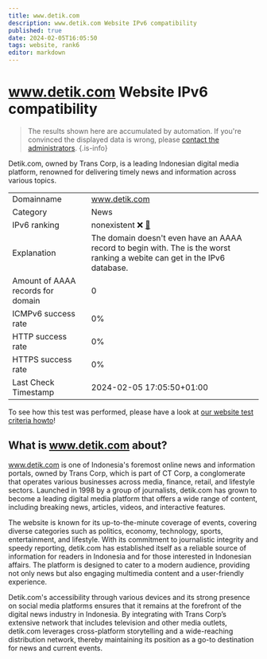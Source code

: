 ```yaml
---
title: www.detik.com
description: www.detik.com Website IPv6 compatibility
published: true
date: 2024-02-05T16:05:50
tags: website, rank6
editor: markdown
---
```


# www.detik.com Website IPv6 compatibility

> The results shown here are accumulated by automation. If you're convinced the displayed data is wrong, please [contact the administrators](/howto/chat). 
{.is-info}

Detik.com, owned by Trans Corp, is a leading Indonesian digital media platform, renowned for delivering timely news and information across various topics.


|   |   |
| - | - |
| Domainname | www.detik.com
| Category | News |
| IPv6 ranking | nonexistent :x: [🔗](/howto/ranking) |
| Explanation | The domain doesn't even have an AAAA record to begin with. The is the worst ranking a webite can get in the IPv6 database. |
| Amount of AAAA records for domain | 0 |
| ICMPv6 success rate | 0%|
| HTTP success rate | 0% |
| HTTPS success rate | 0% |
| Last Check Timestamp | 2024-02-05 17:05:50+01:00 |

To see how this test was performed, please have a look at [our website test criteria howto](/howto/testcriteria/website)!


## What is www.detik.com about?
www.detik.com is one of Indonesia's foremost online news and information portals, owned by Trans Corp, which is part of CT Corp, a conglomerate that operates various businesses across media, finance, retail, and lifestyle sectors. Launched in 1998 by a group of journalists, detik.com has grown to become a leading digital media platform that offers a wide range of content, including breaking news, articles, videos, and interactive features.

The website is known for its up-to-the-minute coverage of events, covering diverse categories such as politics, economy, technology, sports, entertainment, and lifestyle. With its commitment to journalistic integrity and speedy reporting, detik.com has established itself as a reliable source of information for readers in Indonesia and for those interested in Indonesian affairs. The platform is designed to cater to a modern audience, providing not only news but also engaging multimedia content and a user-friendly experience. 

Detik.com's accessibility through various devices and its strong presence on social media platforms ensures that it remains at the forefront of the digital news industry in Indonesia. By integrating with Trans Corp’s extensive network that includes television and other media outlets, detik.com leverages cross-platform storytelling and a wide-reaching distribution network, thereby maintaining its position as a go-to destination for news and current events.


